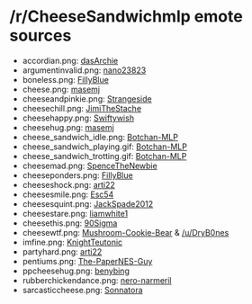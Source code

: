 /r/CheeseSandwichmlp emote sources
==================================

* accordian.png: [dasArchie](http://dasarchie.deviantart.com/art/Cheese-Sandwich-with-accordion-431148581)
* argumentinvalid.png: [nano23823](http://nano23823.deviantart.com/art/Cheese-Sandwich-and-the-tuba-mouse-442455252)
* boneless.png: [FillyBlue](http://fillyblue.deviantart.com/art/Flop-flop-429217158)
* cheese.png: [masemj](http://masemj.deviantart.com/art/Cheese-Sandwich-Finalized-431122308)
* cheeseandpinkie.png: [Strangeside](http://strangeside.deviantart.com/art/The-Super-Duper-Party-Ponies-431085826)
* cheesechill.png: [JimiTheStache](http://jimithestache.deviantart.com/art/Swimmin-With-Cheese-440145102)
* cheesehappy.png: [Swiftywish](http://swiftywish.deviantart.com/art/Cheese-Sandwich-431180769)
* cheesehug.png: [masemj](http://masemj.deviantart.com/art/Cheese-In-Your-Knees-435782255)
* cheese_sandwich_idle.png: [Botchan-MLP](http://botchan-mlp.deviantart.com/art/Cheese-Sandwich-idle-431883913)
* cheese_sandwich_playing.gif: [Botchan-MLP](http://botchan-mlp.deviantart.com/art/Cheese-Sandwich-playing-accordion-432095301)
* cheese_sandwich_trotting.gif: [Botchan-MLP](http://botchan-mlp.deviantart.com/art/Cheese-Sandwich-trotting-431814984)
* cheesemad.png: [SpenceTheNewbie](http://spencethenewbie.deviantart.com/art/Stern-Cheese-Sandwich-438678087)
* cheeseponders.png: [FillyBlue](http://fillyblue.deviantart.com/art/Ask-Cheese-Sandwich-4-435809428)
* cheeseshock.png: [arti22](http://arti22.deviantart.com/art/Cheese-Sandwich-is-confused-431530353)
* cheesesmile.png: [Esc54](http://esc54.deviantart.com/art/Make-a-wish-it-s-your-birthday-430940480)
* cheesesquint.png: [JackSpade2012](http://jackspade2012.deviantart.com/art/Cheese-Sandwich-Face-430977717)
* cheesestare.png: [liamwhite1](http://liamwhite1.deviantart.com/art/Cheese-Sandwich-says-hi-430862886)
* cheesethis.png: [90Sigma](http://90sigma.deviantart.com/art/Cheese-Sandwich-431281123)
* cheesewtf.png: [Mushroom-Cookie-Bear](http://mushroom-cookie-bear.deviantart.com/art/Unfortunate-Implications-456422015) & [/u/DryB0nes](http://i.imgur.com/Hmvovam.jpg)
* imfine.png: [KnightTeutonic](http://knightteutonic.deviantart.com/art/Pinkie-Pie-what-no-I-m-perfectly-fine-432770262)
* partyhard.png: [arti22](http://arti22.deviantart.com/art/Colt-Cheese-Sandwich-Vector-431077670)
* pentiums.png: [The-PaperNES-Guy](http://the-papernes-guy.deviantart.com/art/Wait-So-is-it-about-the-Pentiums-432413446)
* ppcheesehug.png: [benybing](http://benybing.deviantart.com/art/Pinkie-and-Cheese-435994933)
* rubberchickendance.png: [nero-narmeril](http://nero-narmeril.deviantart.com/art/Do-the-rubber-chicken-dance-431016937)
* sarcasticcheese.png: [Sonnatora](http://sonnatora.deviantart.com/art/Cheese-Sandwich-481608716)
